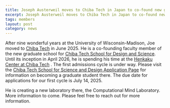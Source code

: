 ```yaml
---
title: Joseph Austerweil moves to Chiba Tech in Japan to co-found new graduate school for Design and Science
excerpt: Joseph Austerweil moves to Chiba Tech in Japan to co-found new graduate school for Design and Science
tags: members
layout: post
category: news
---
```


After nine wonderful years at the University of Wisconsin-Madison, Joe moved to [Chiba Tech](https://chibatech.jp/english/) in June 2025. He is a co-founding faculty member of the new graduate school for [Chiba Tech School for Design and Science](https://sds.chibatech.dev). Until its inception in April 2026, he is spending his time at the [Henkaku Center at Chiba Tech](https://www.henkaku.center/en) . The first admissions cycle is under way. Please visit the [Chiba Tech School for Science and Design Application Page](https://sds.chibatech.dev/apply) for information on becoming a graduate student there. The due date for applications for our first cycle is July 14, 2025.

He is creating a new laboratory there, the Computational Mind Laboratory. More information to come. Please feel free to reach out for more information.
